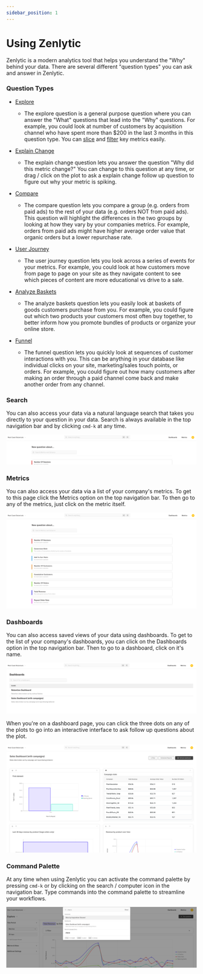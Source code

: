 ```yaml
---
sidebar_position: 1
---
```


# Using Zenlytic

Zenlytic is a modern analytics tool that helps you understand the "Why" behind your data.  There are several different "question types" you can ask and answer in Zenlytic.

### Question Types

* [Explore](./2_exploring.md)
    * The explore question is a general purpose question where you can answer the "What" questions that lead into the "Why" questions. For example, you could look at number of customers by acquisition channel who have spent more than $200 in the last 3 months in this question type. You can [slice](./2_exploring.md#slicing) and [filter](./2_exploring.md#filtering) key metrics easily.

* [Explain Change](./3_explain_change.md)
    * The explain change question lets you answer the question "Why did this metric change?" You can change to this question at any time, or drag / click on the plot to ask a explain change follow up question to figure out why your metric is spiking.

* [Compare](./4_compare.md)
    * The compare question lets you compare a group (e.g. orders from paid ads) to the rest of your data (e.g. orders NOT from paid ads). This question will highlight  the differences in the two groups by looking at how they vary by your companies metrics. For example, orders from paid ads might have higher average order value that organic orders but a lower repurchase rate.

* [User Journey](./5_user_journey.md)
    * The user journey question lets you look across a series of events for your metrics. For example, you could look at how customers move from page to page on your site as they navigate content to see which pieces of content are more educational vs drive to a sale.

* [Analyze Baskets](./6_basket_mix.md)
    * The analyze baskets question lets you easily look at baskets of goods customers purchase from you. For example, you could figure out which two products your customers most often buy together, to better inform how you promote bundles of products or organize your online store.

* [Funnel](./7_funnel.md)
    * The funnel question lets you quickly look at sequences of customer interactions with you. This can be anything in your database like individual clicks on your site, marketing/sales touch points, or orders. For example, you could figure out how many customers after making an order through a paid channel come back and make another order from any channel.

### Search 

You can also access your data via a natural language search that takes you directly to your question in your data. Search is always available in the top navigation bar and by clicking `cmd-k` at any time.

![search-page](../assets/search-page.png)


### Metrics

You can also access your data via a list of your company's metrics.  To get to this page click the Metrics option on the top navigation bar. To then go to any of the metrics, just click on the metric itself.

![metrics-page](../assets/metrics-page.png)


### Dashboards

You can also access saved views of your data using dashboards. To get to the list of your company's dashboards, you can click on the Dashboards option in the top navigation bar. Then to go to a dashboard, click on it's name.


![dashboards-page](../assets/dashboards-page.png)


When you're on a dashboard page, you can click the three dots on any of the plots to go into an interactive interface to ask follow up questions about the plot. 

![dashboard-shot](../assets/dashboard-shot.png)


### Command Palette

At any time when using Zenlytic you can activate the command palette by pressing `cmd-k` or by clicking on the search / computer icon in the navigation bar. Type commands into the command palette to streamline your workflows.

![command-palette](../assets/command-palette.png)

